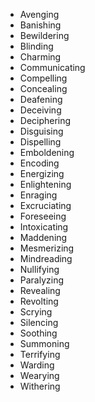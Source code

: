 * Avenging
* Banishing
* Bewildering
* Blinding
* Charming
* Communicating
* Compelling
* Concealing
* Deafening
* Deceiving
* Deciphering
* Disguising
* Dispelling
* Emboldening
* Encoding
* Energizing
* Enlightening
* Enraging
* Excruciating
* Foreseeing
* Intoxicating
* Maddening
* Mesmerizing
* Mindreading
* Nullifying
* Paralyzing
* Revealing
* Revolting
* Scrying
* Silencing
* Soothing
* Summoning
* Terrifying
* Warding
* Wearying
* Withering